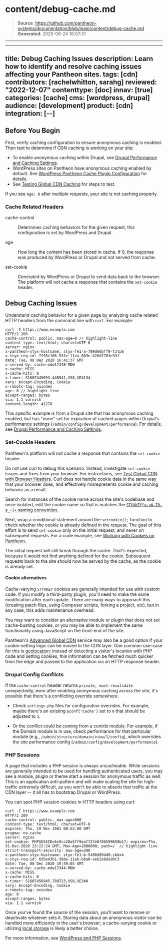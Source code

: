 # content/debug-cache.md

> **Source**: https://github.com/pantheon-systems/documentation/blob/main/content/debug-cache.md
> **Generated**: 2025-08-24 18:07:31

---

---
title: Debug Caching Issues
description: Learn how to identify and resolve caching issues affecting your Pantheon sites.
tags: [cdn]
contributors: [rachelwhitton, sarahg]
reviewed: "2022-12-07"
contenttype: [doc]
innav: [true]
categories: [cache]
cms: [wordpress, drupal]
audience: [development]
product: [cdn]
integration: [--]
---

## Before You Begin

First, verify caching configuration to ensure anonymous caching is enabled. Then test to determine if CDN caching is working on your site:

- To enable anonymous caching within Drupal, see [Drupal Performance and Caching Settings](/drupal-cache).
- WordPress sites on Pantheon have anonymous caching enabled by default. See [WordPress Pantheon Cache Plugin Configuration](/guides/wordpress-configurations/wordpress-cache-plugin) for details.
- See [Testing Global CDN Caching](/guides/global-cdn/test-global-cdn-caching) for steps to test.

If you see `Age: 0` after multiple requests, your site is not caching properly.

### Cache Related Headers

<dl>

<dt ignored>cache-control</dt>

<dd>

Determines caching behaviors for the given request, this configuration is set by WordPress and Drupal.

</dd>

<dt ignored>age</dt>

<dd>

How long the content has been stored in cache. If 0, the response was produced by WordPress or Drupal and not served from cache.

</dd>

<dt ignored>set-cookie</dt>

<dd>

Generated by WordPress or Drupal to send data back to the browser. The platform will not cache a response that contains the `set-cookie` header.

</dd>

</dl>

## Debug Caching Issues

Understand caching behavior for a given page by analyzing cache related HTTP headers from the command line with `curl`. For example:

```bash{outputLines: 2-18}
curl -I https://www.example.com
HTTP/2 200
cache-control: public, max-age=0 // highlight-line
content-type: text/html; charset=UTF-8
server: nginx
x-pantheon-styx-hostname: styx-fe1-a-789d66bff9-tztp6
x-styx-req-id: 7f93c166-53fe-11ea-803e-b26d7703e33f
date: Tue, 08 Dec 2020 16:41:37 GMT
x-served-by: cache-mdw17348-MDW
x-cache: MISS
x-cache-hits: 0
x-timer: S1607445693.448541,VS0,VE4134
vary: Accept-Encoding, Cookie
x-robots-tag: noindex
age: 0 // highlight-line
accept-ranges: bytes
via: 1.1 varnish
content-length: 41278
```

This specific example is from a Drupal site that has anonymous caching enabled, but has "none" set for expiration of cached pages within Drupal's performance settings (`/admin/config/development/performance`). For details, see [Drupal Performance and Caching Settings](/drupal-cache).

### Set-Cookie Headers

Pantheon's platform will not cache a response that contains the `set-cookie` header.

<Alert title="Note" type="info" >

Do not use curl to debug this scenario. Instead, investigate `set-cookie` issues and fixes from your browser. For instructions, see [Test Global CDN with Browser Headers](/guides/global-cdn/test-global-cdn-caching#test-global-cdn-with-browser-headers). Curl does not handle cookie data in the same way that your browser does, and effectively misrepresents cookie and caching behavior as a result.

</Alert>

Search for instances of the cookie name across the site's codebase and once isolated, edit the cookie name so that is matches the [`STYXKEY[a-zA-Z0-9_-]+` naming convention](/caching-advanced-topics#using-styxkey).

Next, wrap a conditional statement around the `setcookie();` function to check whether the cookie is already defined in the request. The goal of this effort is to send `set-cookie` only on the initial request, and never on subsequent requests. For a code example, see [Working with Cookies on Pantheon](/cookies#cache-varying-cookies).

The initial request will still break through the cache. That's expected, because it would not find anything defined for the cookie. Subsequent requests back to the site should now be served by the cache, as the cookie is already set.

#### Cookie alternatives

Cache-varying `STYXKEY` cookies are generally intended for use with custom code. If you modify a third-party plugin, you'll need to make the same modification after each update. There are many ways to approach this (creating patch files, using Composer scripts, forking a project, etc), but in any case, this adds maintenance overhead.

You may want to consider an alternative module or plugin that does not set cache-busting cookies, or you may be able to implement the same functionality using JavaScript on the front-end of the site.

Pantheon's [Advanced Global CDN](/guides/professional-services/advanced-global-cdn) service may also be a good option if your cookie-setting logic can be moved to the CDN layer. One common use-case for this is [geolocation](/guides/professional-services/advanced-global-cdn#geolocation-based-actions): instead of detecting a visitor's location with PHP code and setting cookies, this information can be fetched much quicker from the edge and passed to the application via an HTTP response header.

### Drupal Config Conflicts

If the `cache-control` header returns `private, must-revalidate` unexpectedly, even after enabling anonymous caching across the site, it's possible that there's a conflicting override somewhere.

- Check `settings.php` files for configuration overrides. For example, maybe there's an existing `$conf['cache']` set to `0` that should be adjusted to `1`.

- Or the conflict could be coming from a contrib module. For example, if the Domain module is in use, check performance for that particular module (e.g., `/admin/structure/domain/view/1/config`), which overrides the site performance config (`/admin/config/development/performance`).

### PHP Sessions

A page that includes a PHP session is always uncacheable. While sessions are generally intended to be used for handling authenticated users, you may see a module, plugin or theme start a session for anonymous traffic as well. This is an application anti-pattern and will make scaling the site for high-traffic extremely difficult, as you won't be able to absorb that traffic at the CDN layer -- it all has to bootstrap Drupal or WordPress.

You can spot PHP session cookies in HTTP headers using curl:

```bash{outputLines: 2-21}
curl -I https://www.example.com
HTTP/2 200
cache-control: public, max-age=600
content-type: text/html; charset=UTF-8
expires: Thu, 19 Nov 1981 08:52:00 GMT
pragma: no-cache
server: nginx
set-cookie: PHPSESSID=6c0cc28a5ff9eaff27e8f86599658b17; expires=Thu, 31-Dec-2020 23:22:24 GMT; Max-Age=2000000; path=/  // highlight-line
strict-transport-security: max-age=300
x-pantheon-styx-hostname: styx-fe1-b-5488d894d8-cbdxk
x-styx-req-id: 6d5e43b1-398e-11eb-b0a0-aeb2e6da99c3
date: Tue, 08 Dec 2020 19:49:05 GMT
x-served-by: cache-mdw17344-MDW
x-cache: MISS
x-cache-hits: 0
x-timer: S1607456945.789723,VS0,VE340
vary: Accept-Encoding, Cookie
x-robots-tag: noindex
age: 0
accept-ranges: bytes
via: 1.1 varnish
```

Once you've found the source of the session, you'll want to remove or deactivate whatever sets it. Storing data about an anonymous visitor can be handled more efficiently in the user's browser; a cache-varying cookie or utilizing [local storage](https://developer.mozilla.org/en-US/docs/Web/API/Window/localStorage) is likely a better choice.

For more information, see [WordPress and PHP Sessions](/guides/php/wordpress-sessions#varnish-or-caching-is-not-working-when-a-plugin-or-theme-that-uses-_sessions-is-enabled).
